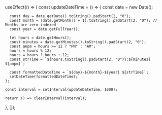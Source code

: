 
  useEffect(() => {
    const updateDateTime = () => {
      const date = new Date();

      const day = date.getDate().toString().padStart(2, "0");
      const month = (date.getMonth() + 1).toString().padStart(2, "0"); // Months are zero-indexed
      const year = date.getFullYear();

      let hours = date.getHours();
      const minutes = date.getMinutes().toString().padStart(2, "0");
      const ampm = hours >= 12 ? "PM" : "AM";
      hours = hours % 12;
      hours = hours ? hours : 12;
      const strTime = `${hours.toString().padStart(2, "0")}:${minutes} ${ampm}`;

      const formattedDateTime = `${day}-${month}-${year} ${strTime}`;
      setDateTime(formattedDateTime);
    };

    const interval = setInterval(updateDateTime, 1000);

    return () => clearInterval(interval);
  }, []);
